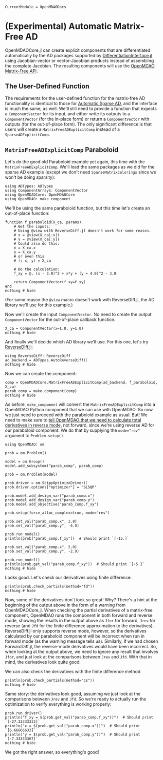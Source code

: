```@meta
CurrentModule = OpenMDAODocs
```

# (Experimental) Automatic Matrix-Free AD
OpenMDAOCore.jl can create explicit components that are differentiated automatically by the AD packages supported by [DifferentiationInterface.jl](https://github.com/JuliaDiff/DifferentiationInterface.jl) using Jacobian-vector or vector-Jacobian products instead of assembling the complete Jacobian.
The resulting components will use the [OpenMDAO Matrix-Free API](https://openmdao.org/newdocs/versions/latest/features/core_features/working_with_components/explicit_component.html?highlight=matrix%20free#the-matrix-free-api-providing-derivatives-as-a-matrix-vector-product).

## The User-Defined Function
The requirements for the user-defined function for the matrix-free AD functionality is identical to those for [Automatic Sparse AD](@ref), and the interface is much the same, as well.
We'll still need to provide a function that expects a `ComponentVector` for its input, and either write its outputs to a `ComponentVector` (for the in-place form) or return a `ComponentVector` with outputs (for the out-of-place form).
The only significant difference is that users will create a `MatrixFreeADExplicitComp` instead of a `SparseADExplicitComp`.

## `MatrixFreeADExplicitComp` Paraboloid 
Let's do the good old Paraboloid example yet again, this time with the `MatrixFreeADExplicitComp`.
We'll load the same packages as we did for the sparse AD example (except we don't need `SparseMatrixColorings` since we won't be doing sparsity):

```@example matrix_free_paraboloid
using ADTypes: ADTypes
using ComponentArrays: ComponentVector
using OpenMDAOCore: OpenMDAOCore
using OpenMDAO: make_component
```

We'll be using the same paraboloid function, but this time let's create an out-of-place function:

```@example matrix_free_paraboloid
function f_paraboloid(X_ca, params)
    # Get the inputs:
    # Using @view with ReverseDiff.jl doesn't work for some reason.
    # x = @view(X_ca[:x])
    # y = @view(X_ca[:y])
    # Could also do this:
    x = X_ca.x
    y = X_ca.y
    # or even this
    # (; x, y) = X_ca

    # Do the calculation:
    f_xy = @. (x - 3.0)^2 + x*y + (y + 4.0)^2 - 3.0

    return ComponentVector(f_xy=f_xy)
end
nothing # hide
```

(For some reason the `@view` macro doesn't work with ReverseDiff.jl, the AD library we'll use for this example.)

Now we'll create the input `ComponentVector`.
No need to create the output `ComponentVector` for the out-of-place callback function.

```@example matrix_free_paraboloid
X_ca = ComponentVector(x=1.0, y=1.0)
nothing # hide
```

And finally we'll decide which AD library we'll use.
For this one, let's try [ReverseDiff.jl](https://github.com/JuliaDiff/ReverseDiff.jl):

```@example matrix_free_paraboloid
using ReverseDiff: ReverseDiff
ad_backend = ADTypes.AutoReverseDiff()
nothing # hide
```

Now we can create the component:

```@example matrix_free_paraboloid
comp = OpenMDAOCore.MatrixFreeADExplicitComp(ad_backend, f_paraboloid, X_ca)
parab_comp = make_component(comp)
nothing # hide
```

As before, `make_component` will convert the `MatrixFreeADExplicitComp` into a OpenMDAO Python component that we can use with OpenMDAO.
So now we just need to proceed with the paraboloid example as usual.
But!
We need to make sure to [tell OpenMDAO that we need to calculate total derivatives in reverse mode](https://openmdao.org/newdocs/versions/latest/features/core_features/working_with_derivatives/picking_mode.html), not forward, since we're using reverse AD for our paraboloid component.
We do that by supplying the `mode="rev"` argument to `Problem.setup()`.

```@example matrix_free_paraboloid
using OpenMDAO: om

prob = om.Problem()

model = om.Group()
model.add_subsystem("parab_comp", parab_comp)

prob = om.Problem(model)

prob.driver = om.ScipyOptimizeDriver()
prob.driver.options["optimizer"] = "SLSQP"

prob.model.add_design_var("parab_comp.x")
prob.model.add_design_var("parab_comp.y")
prob.model.add_objective("parab_comp.f_xy")

prob.setup(force_alloc_complex=true, mode="rev")

prob.set_val("parab_comp.x", 3.0)
prob.set_val("parab_comp.y", -4.0)

prob.run_model()
println(prob["parab_comp.f_xy"])  # Should print `[-15.]`

prob.set_val("parab_comp.x", 5.0)
prob.set_val("parab_comp.y", -2.0)

prob.run_model()
println(prob.get_val("parab_comp.f_xy"))  # Should print `[-5.]`
nothing # hide
```

Looks good.
Let's check our derivatives using finite difference:

```@example matrix_free_paraboloid
println(prob.check_partials(method="fd"))
nothing # hide
```

Now, some of the derivatives don't look so great!
Why?
There's a hint at the beginning of the output above in the form of a warning from OpenMDAOCore.jl.
When checking the partial derivatives of a matrix-free component, OpenMDAO runs the component in both forward and reverse mode, showing the results in the output above as `Jfor` for forward, `Jrev` for reverse (and `Jfd` for the finite difference approximation to the derivatives).
ReverseDiff.jl only supports reverse mode, however, so the derivatives calculated by our paraboloid component will be incorrect when run in forward mode (as the warning message tells us).
Similarly, if we had chosen ForwardDiff.jl, the reverse-mode derivatives would have been incorrect.
So, when looking at the output above, we need to ignore any result that involves `Jfor`, and just look at the comparisons between `Jrev` and `Jfd`.
With that in mind, the derivatives look quite good.

We can also check the derivatives with the finite difference method:

```@example matrix_free_paraboloid
println(prob.check_partials(method="cs"))
nothing # hide
```

Same story: the derivatives look good, assuming we just look at the comparisons between `Jrev` and `Jfd`.
So we're ready to actually run the optimization to verify everything is working properly:

```@example matrix_free_paraboloid
prob.run_driver()
println("f_xy = $(prob.get_val("parab_comp.f_xy"))")  # Should print `[-27.33333333]`
println("x = $(prob.get_val("parab_comp.x"))")  # Should print `[6.66666633]`
println("y = $(prob.get_val("parab_comp.y"))")  # Should print `[-7.33333367]`
nothing # hide
```

We got the right answer, so everything's good!

